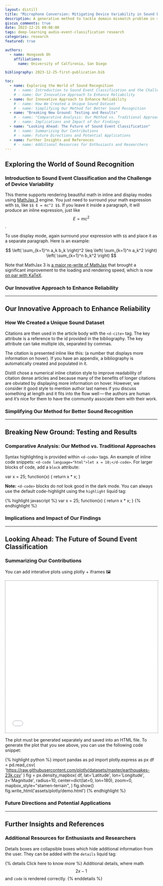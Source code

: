 ```yaml
---
layout: distill
title: "Microphone Conversion: Mitigating Device Variability in Sound Event Classification"
description: A generative method to tackle domain mismatch problem in sound event classifcation systems
giscus_comments: true
date: 2023-12-25 00:08:00
tags: deep-learning audio-event-classification research
categories: research
featured: true

authors:
  - name: Hongseok Oh
    affiliations:
      name: University of Calfironia, San Diego

bibliography: 2023-12-25-first-publication.bib

toc:
  - name: Exploring the World of Sound Recognition
    # - name: Introduction to Sound Event Classification and the Challenge of Device Variability
    # - name: Our Innovative Approach to Enhance Reliability
  - name: Our Innovative Approach to Enhance Reliability
    # - name: How We Created a Unique Sound Dataset
    # - name: Simplifying Our Method for Better Sound Recognition
  - name: "Breaking New Ground: Testing and Results"
    # - name: "Comparative Analysis: Our Method vs. Traditional Approaches"
    # - name: Implications and Impact of Our Findings
  - name: "Looking Ahead: The Future of Sound Event Classification"
    # - name: Summarizing Our Contributions
    # - name: Future Directions and Potential Applications
  - name: Further Insights and References
    # - name: Additional Resources for Enthusiasts and Researchers
---
```


## Exploring the World of Sound Recognition
### Introduction to Sound Event Classification and the Challenge of Device Variability
This theme supports rendering beautiful math in inline and display modes using [MathJax 3](https://www.mathjax.org/) engine.
You just need to surround your math expression with `$$`, like `$$ E = mc^2 $$`.
If you leave it inside a paragraph, it will produce an inline expression, just like $$ E = mc^2 $$.

To use display mode, again surround your expression with `$$` and place it as a separate paragraph.
Here is an example:

$$
\left( \sum_{k=1}^n a_k b_k \right)^2 \leq \left( \sum_{k=1}^n a_k^2 \right) \left( \sum_{k=1}^n b_k^2 \right)
$$

Note that MathJax 3 is [a major re-write of MathJax](https://docs.mathjax.org/en/latest/upgrading/whats-new-3.0.html) that brought a significant improvement to the loading and rendering speed, which is now [on par with KaTeX](http://www.intmath.com/cg5/katex-mathjax-comparison.php).
### Our Innovative Approach to Enhance Reliability

***

## Our Innovative Approach to Enhance Reliability
### How We Created a Unique Sound Dataset
Citations are then used in the article body with the `<d-cite>` tag.
The key attribute is a reference to the id provided in the bibliography.
The key attribute can take multiple ids, separated by commas.

The citation is presented inline like this: <d-cite key="gregor2015draw"></d-cite> (a number that displays more information on hover).
If you have an appendix, a bibliography is automatically created and populated in it.

Distill chose a numerical inline citation style to improve readability of citation dense articles and because many of the benefits of longer citations are obviated by displaying more information on hover.
However, we consider it good style to mention author last names if you discuss something at length and it fits into the flow well — the authors are human and it’s nice for them to have the community associate them with their work.
### Simplifying Our Method for Better Sound Recognition

***

## Breaking New Ground: Testing and Results
### Comparative Analysis: Our Method vs. Traditional Approaches
Syntax highlighting is provided within `<d-code>` tags.
An example of inline code snippets: `<d-code language="html">let x = 10;</d-code>`.
For larger blocks of code, add a `block` attribute:

<d-code block language="javascript">
  var x = 25;
  function(x) {
    return x * x;
  }
</d-code>

**Note:** `<d-code>` blocks do not look good in the dark mode.
You can always use the default code-highlight using the `highlight` liquid tag:

{% highlight javascript %}
var x = 25;
function(x) {
  return x * x;
}
{% endhighlight %}
### Implications and Impact of Our Findings
***

## Looking Ahead: The Future of Sound Event Classification
### Summarizing Our Contributions
You can add interative plots using plotly + iframes :framed_picture:

<div class="l-page">
  <iframe src="{{ '/assets/plotly/demo.html' | relative_url }}" frameborder='0' scrolling='no' height="500px" width="100%" style="border: 1px dashed grey;"></iframe>
</div>

The plot must be generated separately and saved into an HTML file.
To generate the plot that you see above, you can use the following code snippet:

{% highlight python %}
import pandas as pd
import plotly.express as px
df = pd.read_csv(
  'https://raw.githubusercontent.com/plotly/datasets/master/earthquakes-23k.csv'
)
fig = px.density_mapbox(
  df,
  lat='Latitude',
  lon='Longitude',
  z='Magnitude',
  radius=10,
  center=dict(lat=0, lon=180),
  zoom=0,
  mapbox_style="stamen-terrain",
)
fig.show()
fig.write_html('assets/plotly/demo.html')
{% endhighlight %}
### Future Directions and Potential Applications
***

## Further Insights and References
### Additional Resources for Enthusiasts and Researchers
Details boxes are collapsible boxes which hide additional information from the user. They can be added with the `details` liquid tag:

{% details Click here to know more %}
Additional details, where math $$ 2x - 1 $$ and `code` is rendered correctly.
{% enddetails %}